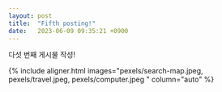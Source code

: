 ```yaml
---
layout: post
title:  "Fifth posting!"
date:   2023-06-09 09:35:21 +0900
---
```


다섯 번째 게시물 작성!

{% include aligner.html images="pexels/search-map.jpeg, pexels/travel.jpeg, pexels/computer.jpeg " column="auto" %}
